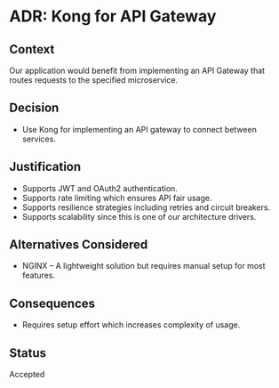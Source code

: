 # ADR: Kong for API Gateway

## Context
Our application would benefit from implementing an API Gateway that routes requests to the specified microservice. 

## Decision
- Use Kong for implementing an API gateway to connect between services.

## Justification
- Supports JWT and OAuth2 authentication.
- Supports rate limiting which ensures API fair usage.
- Supports resilience strategies including retries and circuit breakers.
- Supports scalability since this is one of our architecture drivers.

## Alternatives Considered
- NGINX – A lightweight solution but requires manual setup for most features.

## Consequences
- Requires setup effort which increases complexity of usage.

## Status
Accepted 